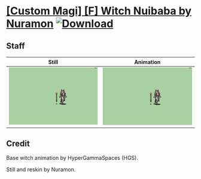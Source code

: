 # [\[Custom Magi\] \[F\] Witch Nuibaba by Nuramon](./) [![Download](https://img.shields.io/badge/Download--red?style=social&logo=github)](https://minhaskamal.github.io/DownGit/#/home?url=https://github.com/Klokinator/FE-Repo/tree/main/Battle%20Animations%2FMagi%20-%20Special%2F%5BCustom%20Magi%5D%20%5BF%5D%20Witch%20Nuibaba%20by%20Nuramon%2F7.%20Staff)

## Staff

| Still | Animation |
| :---: | :-------: |
| ![Staff still](./Staff_000.png) | ![Staff](./Staff.gif) |

## Credit

Base witch animation by HyperGammaSpaces (HGS).

Still and reskin by Nuramon.
